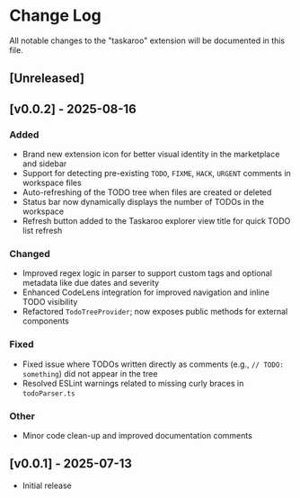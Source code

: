 # Change Log

All notable changes to the "taskaroo" extension will be documented in this file.


## [Unreleased]

## [v0.0.2] - 2025-08-16

### Added
- Brand new extension icon for better visual identity in the marketplace and sidebar
- Support for detecting pre-existing `TODO`, `FIXME`, `HACK`, `URGENT` comments in workspace files
- Auto-refreshing of the TODO tree when files are created or deleted
- Status bar now dynamically displays the number of TODOs in the workspace
- Refresh button added to the Taskaroo explorer view title for quick TODO list refresh

### Changed
- Improved regex logic in parser to support custom tags and optional metadata like due dates and severity
- Enhanced CodeLens integration for improved navigation and inline TODO visibility
- Refactored `TodoTreeProvider`; now exposes public methods for external components

### Fixed
- Fixed issue where TODOs written directly as comments (e.g., `// TODO: something`) did not appear in the tree
- Resolved ESLint warnings related to missing curly braces in `todoParser.ts`

### Other
- Minor code clean-up and improved documentation comments

## [v0.0.1] - 2025-07-13
- Initial release
